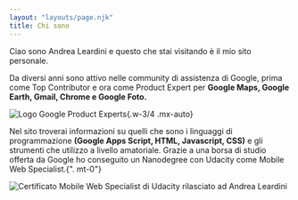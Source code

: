 ```yaml
---
layout: "layouts/page.njk"
title: Chi sono
---
```


Ciao sono Andrea Leardini e questo che stai visitando è il mio sito personale.

Da diversi anni sono attivo nelle community di assistenza di Google, prima come Top Contributor e ora come Product Expert per **Google Maps, Google Earth, Gmail, Chrome e Google Foto.**

![Logo Google Product Experts](/images/google-product-experts-logo.webp){.w-3/4 .mx-auto}

Nel sito troverai informazioni su quelli che sono i linguaggi di programmazione **(Google Apps Script, HTML, Javascript, CSS)** e gli strumenti che utilizzo a livello amatoriale. Grazie a una borsa di studio offerta da Google ho conseguito un Nanodegree con Udacity come Mobile Web Specialist.{".  mt-0"}

![Certificato Mobile Web Specialist di Udacity rilasciato ad Andrea Leardini](/images/andrea-leardini-certificate-nanodegree-mobile-web-specialist-udacity.webp)
